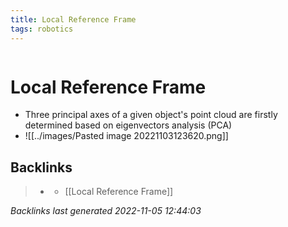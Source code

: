 ```yaml
---
title: Local Reference Frame
tags: robotics 
---
```

```toc
```
# Local Reference Frame
- Three principal axes of a given object's point cloud are firstly determined based on eigenvectors analysis (PCA)
- ![[../images/Pasted image 20221103123620.png]]

## Backlinks

> - [](journals/2022-11-03.md)
>   - [[Local Reference Frame]]

_Backlinks last generated 2022-11-05 12:44:03_
